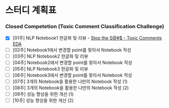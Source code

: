 # 스터디 계획표

### Closed Competetion (Toxic Comment Classification Challenge)
- [x]  [01주] NLP Notebook1 한글화 및 리뷰 - [Stop the S@#$ - Toxic Comments EDA](adam-vs-adamp-iclr-2021.ipynb)
- [ ]  [02주] Notebook1에서 변경할 point를 찾아서 Notebook 작성
- [ ]  [03주] NLP Notebook2 한글화 및 리뷰
- [ ]  [04주] Notebook2에서 변경할 point를 찾아서 Notebook 작성
- [ ]  [05주] NLP Notebook3 한글화 및 리뷰
- [ ]  [06주] Notebook3에서 변경할 point를 찾아서 Notebook 작성
- [ ]  [07주] 3개의 Notebook을 활용한 나만의 Notebook 작성 (1)
- [ ]  [08주] 3개의 Notebook을 활용한 나만의 Notebook 작성 (2)
- [ ]  [09주] 성능 향상을 위한 개선 (1)
- [ ]  [10주] 성능 향상을 위한 개선 (2)
